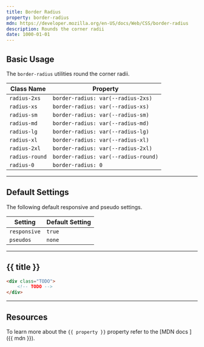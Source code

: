 ```yaml
---
title: Border Radius
property: border-radius
mdn: https://developer.mozilla.org/en-US/docs/Web/CSS/border-radius
description: Rounds the corner radii
date: 1000-01-01
---
```


## Basic Usage

The `border-radius` utilities round the corner radii.

| Class Name     | Property                             |
| -------------- | ------------------------------------ |
| `radius-2xs`   | `border-radius: var(--radius-2xs)`   |
| `radius-xs`    | `border-radius: var(--radius-xs)`    |
| `radius-sm`    | `border-radius: var(--radius-sm)`    |
| `radius-md`    | `border-radius: var(--radius-md)`    |
| `radius-lg`    | `border-radius: var(--radius-lg)`    |
| `radius-xl`    | `border-radius: var(--radius-xl)`    |
| `radius-2xl`   | `border-radius: var(--radius-2xl)`   |
| `radius-round` | `border-radius: var(--radius-round)` |
| `radius-0`     | `border-radius: 0`                   |

---

## Default Settings

The following default responsive and pseudo settings.

| Setting      | Default Setting |
| ------------ | --------------- |
| `responsive` | `true`          |
| `pseudos`    | `none`          |

---

## {{ title }}

<div class="bg-silver-200 p-20 h-256 radius-md flex flex-wrap align-content-center">
  <!-- ... -->
</div>

```html
<div class="TODO">
	<!-- TODO -->
</div>
```

---

## Resources

To learn more about the `{{ property }}` property refer to the [MDN docs <i class="far fa-external-link ml-6"></i>]({{ mdn }}).
